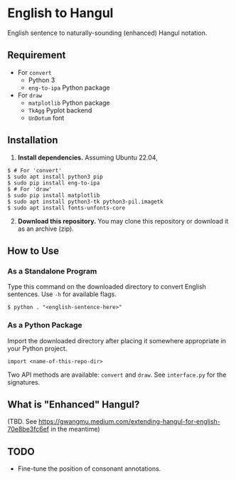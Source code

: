 # English to Hangul

English sentence to naturally-sounding (enhanced) Hangul notation.

## Requirement

 - For `convert`
     - Python 3
     - `eng-to-ipa` Python package
 - For `draw`
     - `matplotlib` Python package
     - `TkAgg` Pyplot backend
     - `UnDotum` font
  
## Installation

1. **Install dependencies.** Assuming Ubuntu 22.04,
```
$ # For 'convert'
$ sudo apt install python3 pip
$ sudo pip install eng-to-ipa
$ # For 'draw'
$ sudo pip install matplotlib
$ sudo apt install python3-tk python3-pil.imagetk
$ sudo apt install fonts-unfonts-core
```

2. **Download this repository.** You may clone this repository or download it as an archive (zip).

## How to Use

### As a Standalone Program

Type this command on the downloaded directory to convert English sentences. Use `-h` for available flags.
```
$ python . "<english-sentence-here>"
```

### As a Python Package

Import the downloaded directory after placing it somewhere appropriate in your Python project.
```
import <name-of-this-repo-dir>
```
Two API methods are available: `convert` and `draw`. See `interface.py` for the signatures.

## What is "Enhanced" Hangul?

(TBD. See https://gwangmu.medium.com/extending-hangul-for-english-70e8be3fc6ef in the meantime)

## TODO

 - Fine-tune the position of consonant annotations.
